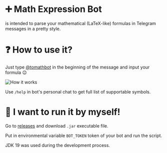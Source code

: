 # ➕ Math Expression Bot
is intended to parse your mathematical (LaTeX-like) formulas in Telegram messages in a pretty style.

# ❓ How to use it?
Just type [@tomathbot](http://t.me/tomathbot "@tomathbot") in the beginning of the message and input your formula 😉

![How it works](https://user-images.githubusercontent.com/60100612/198391210-a7eb2ad1-b60b-44c7-b0d2-380adb427966.png)

Use `/help` in bot's personal chat to get full list of supportable symbols.

# 🧰 I want to run it by myself!

Go to [releases](https://github.com/m0t9/mathExpr_bot/releases) and download `.jar` executable file.

Put in environmental variable `BOT_TOKEN` token of your bot and run the script.

JDK 19 was used during the development process.
